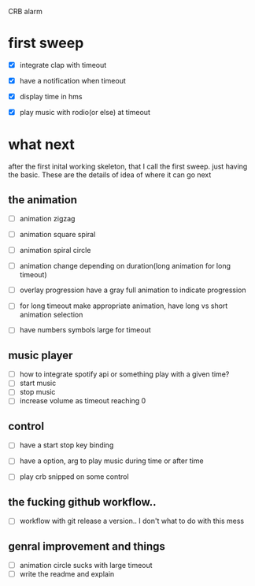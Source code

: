 CRB alarm 

# first sweep 
- [X] integrate clap with timeout 
- [X] have a notification when timeout
- [X] display time in hms 
- [X] play music with rodio(or else) at timeout



# what next
after the first inital working skeleton, that I call the first sweep. just having the basic.
These are the details of idea of where it can go next


## the animation
- [ ] animation zigzag
- [ ] animation square spiral
- [ ] animation spiral circle
- [ ] animation change depending on duration(long animation for long timeout)
- [ ] overlay progression have a gray full animation to indicate progression
- [ ] for long timeout make appropriate animation, have long vs short animation selection
- [ ] have numbers symbols large for timeout


## music player
- [ ] how to integrate spotify api or something play with a given time?
- [ ] start music
- [ ] stop music
- [ ] increase volume as timeout reaching 0 
 
 ## control
- [ ] have a start stop key binding
- [ ] have a option, arg to play music during time or after time
- [ ] play crb snipped on some control 


## the fucking github workflow..
- [ ] workflow with git release a version.. I don't what to do with this mess

## genral improvement and things
- [ ] animation circle sucks with large timeout
- [ ] write the readme and explain 
